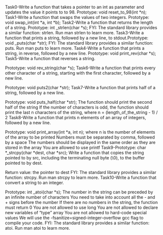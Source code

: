 Task0-Write a function that takes a pointer to an int as parameter and updates the value it points to to 98.
Prototype: void reset_to_98(int *n);
Task1-Write a function that swaps the values of two integers.
Prototype: void swap_int(int *a, int *b);
Task2-Write a function that returns the length of a string.
Prototype: int _strlen(char *s);
FYI: The standard library provides a similar function: strlen. Run man strlen to learn more.
Task3-Write a function that prints a string, followed by a new line, to stdout.Prototype: void _puts(char *str);
FYI: The standard library provides a similar function: puts. Run man puts to learn more.
Task4-Write a function that prints a string, in reverse, followed by a new line.
Prototype: void print_rev(char *s);
Task5-Write a function that reverses a string.

Prototype: void rev_string(char *s);
Task6-Write a function that prints every other character of a string, starting with the first character, followed by a new line.

Prototype: void puts2(char *str);
Task7-Write a function that prints half of a string, followed by a new line.

Prototype: void puts_half(char *str);
The function should print the second half of the string
If the number of characters is odd, the function should print the last n characters of the string, where n = (length_of_the_string - 1) / 2
Task8-Write a function that prints n elements of an array of integers, followed by a new line.

Prototype: void print_array(int *a, int n);
where n is the number of elements of the array to be printed
Numbers must be separated by comma, followed by a space
The numbers should be displayed in the same order as they are stored in the array
You are allowed to use printf
Task9-Prototype: char *_strcpy(char *dest, char *src);
Write a function that copies the string pointed to by src, including the terminating null byte (\0), to the buffer pointed to by dest.

Return value: the pointer to dest
FYI: The standard library provides a similar function: strcpy. Run man strcpy to learn more.
Task10-Write a function that convert a string to an integer.

Prototype: int _atoi(char *s);
The number in the string can be preceded by an infinite number of characters
You need to take into account all the - and + signs before the number
If there are no numbers in the string, the function must return 0
You are not allowed to use long
You are not allowed to declare new variables of “type” array
You are not allowed to hard-code special values
We will use the -fsanitize=signed-integer-overflow gcc flag to compile your code.
FYI: The standard library provides a similar function: atoi. Run man atoi to learn more.
